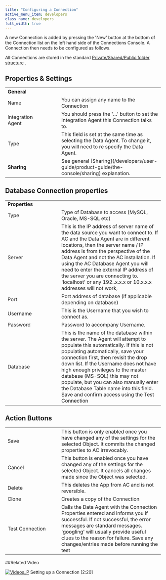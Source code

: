 ```yaml
---
title: "Configuring a Connection"
active_menu_item: developers
class_name: developers
full_width: true
---
```



A new Connection is added by pressing the 'New' button at the bottom of the Connection list on the left hand side of the Connections Console. A Connection then needs to be configured as follows.

All Connections are stored in the standard [Private/Shared/Public folder structure](/developers/user-guide/product-guide/the-console/private-shared-and-public-fol) .

## Properties & Settings

<table>
<tr>
<td width="126">
  <strong>General</strong>

</td>
<td width="16">
</td>
<td>
</td>
</tr>
<tr>
<td width="126">
Name

</td>
<td width="16">
</td>
<td>
You can assign any name to the Connection

</td>
</tr>
<tr>
<td width="126">
Integration Agent

</td>
<td width="16">
</td>
<td>
You should press the '...' button to set the Integration Agent this Connection talks to.

</td>
</tr>
<tr>
<td width="126">
Type

</td>
<td width="16">
</td>
<td>
This field is set at the same time as selecting the Data Agent. To change it, you will need to re specify the Data Agent.

</td>
</tr>
<tr>
<td width="126">
  <strong>Sharing</strong>

</td>
<td width="16">
</td>
<td>
See general [Sharing](/developers/user-guide/product-guide/the-console/sharing) explanation.

</td>
</tr>
</table>

## Database Connection properties

<table>
<tr>
<td width="126">
  <strong>Properties</strong>

</td>
<td width="16">
</td>
<td>
</td>
</tr>
<tr>
<td width="126">
Type

</td>
<td width="16">
</td>
<td>
Type of Database to access (MySQL, Oracle, MS-SQL etc)

</td>
</tr>
<tr>
<td width="126">
Server

</td>
<td width="16">
</td>
<td>
This is the IP address of server name of the data source you want to connect to. If AC and the Data Agent are in different locations, then the server name / IP address is from the perspective of the Data Agent and not the AC installation. If using the AC Database Agent you will need to enter the external IP address of the server you are connecting to. 'localhost' or any 192..x.x.x or 10.x.x.x addresses will not work,

</td>
</tr>
<tr>
<td width="126">
Port

</td>
<td width="16">
</td>
<td>
Port address of database (if applicable depending on database)

</td>
</tr>
<tr>
<td width="126">
Username

</td>
<td width="16">
</td>
<td>
This is the Username that you wish to connect as.

</td>
</tr>
<tr>
<td width="126">
Password

</td>
<td width="16">
</td>
<td>
Password to accompany Username.

</td>
</tr>
<tr>
<td width="126">
Database

</td>
<td width="16">
</td>
<td>
This is the name of the database within the server. The Agent will attempt to populate this automatically. If this is not populating automatically, save your connection first, then revisit the drop down list. If the Username does not have high enough privileges to the master database (MS-SQL) this may not populate, but you can also manually enter the Database Table name into this field. Save and confirm access using the Test Connection

</td>
</tr>
</table>

## Action Buttons

<table>
<tr>
<td width="126">
Save

</td>
<td width="16">
</td>
<td>
This button is only enabled once you have changed any of the settings for the selected Object. It commits the changed properties to AC irrevocably.

</td>
</tr>
<tr>
<td width="126">
Cancel

</td>
<td width="16">
</td>
<td>
This button is enabled once you have changed any of the settings for the selected Object. It cancels all changes made since the Object was selected.

</td>
</tr>
<tr>
<td width="126">
Delete

</td>
<td width="16">
</td>
<td>
This deletes the App from AC and is not reversible.

</td>
</tr>
<tr>
<td width="126">
Clone

</td>
<td width="16">
</td>
<td>
Creates a copy of the Connection

</td>
</tr>
<tr>
<td width="126">
Test Connection

</td>
<td width="16">
</td>
<td>
Calls the Data Agent with the Connection Properties entered and informs you if successful. If not successful, the error messages are standard messages. 'googling' will usually provide useful clues to the reason for failure. Save any changes/entries made before running the test

</td>
</tr>
</table>

##Related Video

[![Videos\_P](/img/docs/videos_p.png)](http://www.youtube.com/v/tQpe5tx6qcc?autoplay=1&hd=1&fs=1&showsearch=0&rel=0&) Setting up a Connection [2:20]
